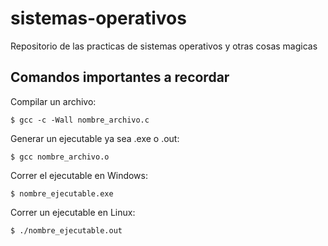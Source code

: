 # sistemas-operativos
Repositorio de las practicas de sistemas operativos y otras cosas magicas
## Comandos importantes a recordar
Compilar un archivo:

    $ gcc -c -Wall nombre_archivo.c

Generar un ejecutable ya sea .exe o .out:

    $ gcc nombre_archivo.o

Correr el ejecutable en Windows:

    $ nombre_ejecutable.exe

Correr un ejecutable en Linux:

    $ ./nombre_ejecutable.out
